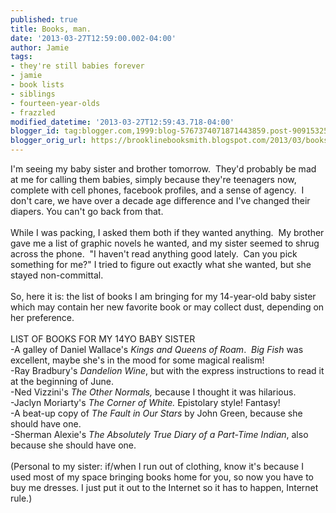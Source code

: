 ```yaml
---
published: true
title: Books, man.
date: '2013-03-27T12:59:00.002-04:00'
author: Jamie
tags:
- they're still babies forever
- jamie
- book lists
- siblings
- fourteen-year-olds
- frazzled
modified_datetime: '2013-03-27T12:59:43.718-04:00'
blogger_id: tag:blogger.com,1999:blog-5767374071871443859.post-9091532586178121456
blogger_orig_url: https://brooklinebooksmith.blogspot.com/2013/03/books-man.html
---
```


I'm seeing my baby sister and brother tomorrow. &nbsp;They'd probably be mad at me for calling them babies, simply because they're teenagers now, complete with cell phones, facebook profiles, and a sense of agency. &nbsp;I don't care, we have over a decade age difference and I've changed their diapers. You can't go back from that.<br /><br />While I was packing, I asked them both if they wanted anything. &nbsp;My brother gave me a list of graphic novels he wanted, and my sister seemed to shrug across the phone. &nbsp;"I haven't read anything good lately. &nbsp;Can you pick something for me?" I tried to figure out exactly what she wanted, but she stayed non-committal.<br /><br />So, here it is: the list of books I am bringing for my 14-year-old baby sister which may contain her new favorite book or may collect dust, depending on her preference.<br /><br />LIST OF BOOKS FOR MY 14YO BABY SISTER<br />-A galley of Daniel Wallace's <i>Kings and Queens of Roam</i>. &nbsp;<i>Big Fish</i>&nbsp;was excellent, maybe she's in the mood for some magical realism!<br />-Ray Bradbury's <i>Dandelion Wine</i>, but with the express instructions to read it at the beginning of June.<br />-Ned Vizzini's <i>The Other Normals, </i>because I thought it was hilarious.<br />-Jaclyn Moriarty's <i>The Corner of White. </i>Epistolary style! Fantasy!<br />-A beat-up copy of <i>The Fault in Our Stars</i>&nbsp;by John Green, because she should have one.<br />-Sherman Alexie's <i>The Absolutely True Diary of a Part-Time Indian</i>, also because she should have one.<br /><br />(Personal to my sister: if/when I run out of clothing, know it's because I used most of my space bringing books home for you, so now you have to buy me dresses. I just put it out to the Internet so it has to happen, Internet rule.)<br />